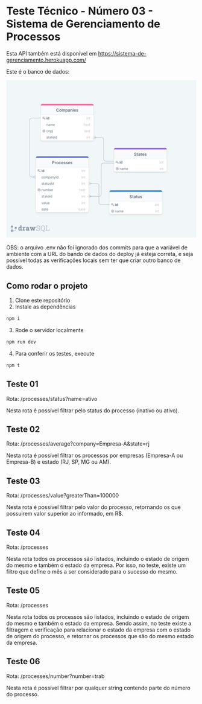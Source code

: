# Teste Técnico - Número 03 - Sistema de Gerenciamento de Processos

Esta API também está disponível em https://sistema-de-gerenciamento.herokuapp.com/

Este é o banco de dados:

<img src="src/assets/images/db-schema.png">

OBS: o arquivo .env não foi ignorado dos commits para que a variável de ambiente com a URL do bando de dados do deploy já esteja correta, e seja possível todas as verificações locais sem ter que criar outro banco de dados.

## Como rodar o projeto

1. Clone este repositório
2. Instale as dependências
```bash
npm i
```
3. Rode o servidor localmente
```bash
npm run dev
```
4. Para conferir os testes, execute
```bash
npm t
```

## Teste 01

Rota: /processes/status?name=ativo

Nesta rota é possível filtrar pelo status do processo (inativo ou ativo).

## Teste 02

Rota: /processes/average?company=Empresa-A&state=rj

Nesta rota é possível filtrar os processos por empresas (Empresa-A ou Empresa-B) e estado (RJ, SP, MG ou AM).

## Teste 03

Rota: /processes/value?greaterThan=100000

Nesta rota é possível filtrar pelo valor do processo, retornando os que possuirem valor superior ao informado, em R$.

## Teste 04

Rota: /processes

Nesta rota todos os processos são listados, incluindo o estado de origem do mesmo e também o estado da empresa.
Por isso, no teste, existe um filtro que define o mês a ser considerado para o sucesso do mesmo.

## Teste 05

Rota: /processes

Nesta rota todos os processos são listados, incluindo o estado de origem do mesmo e também o estado da empresa.
Sendo assim, no teste existe a filtragem e verificação para relacionar o estado da empresa com o estado de origem do processo, e retornar os processos que são do mesmo estado da empresa.

## Teste 06

Rota: /processes/number?number=trab

Nesta rota é possível filtrar por qualquer string contendo parte do número do processo.
